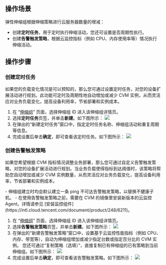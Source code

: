 ## 操作场景

弹性伸缩组根据伸缩策略进行云服务器数量的增减：
- 创建**定时任务**，用于定时执行伸缩活动，您还可设置是否周期性执行。
- 创建**告警触发策略**，根据云监控指标（例如 CPU、内存使用率等）情况执行伸缩活动。


## 操作步骤

### 创建定时任务

如果您的负载变化情况是可以预知的，那么您可通过设置定时任务，对您的设备扩展活动进行规划。此功能可定时及周期性地自动增加或减少 CVM 实例，从而灵活应对业务负载变化，提高设备利用率，节省部署和实例成本。
1. 在 “[伸缩组](https://console.cloud.tencent.com/autoscaling/group?rid=1)” 页面，选择伸缩组 ID 进入该伸缩组详情页。
2. 选择**定时任务**页签，并单击**新建**。如下图所示：
![](https://qcloudimg.tencent-cloud.cn/raw/8157fcd7ee03c86af5042b357ce5c4f8.png)
3. 在弹出的“新建定时任务”窗口中，指定定时任务名称、伸缩组活动和重复周期等信息。
4. 完成设置后单击**确定**，即可查看该定时任务。如下图所示：
![](https://qcloudimg.tencent-cloud.cn/raw/27bb342e8aef8100fa9e3e23377af78a.png)


### 创建告警触发策略

如果您希望根据 CVM 指标情况调整业务部署，那么您可通过自定义告警触发策略，对您的设备扩展活动进行规划。当业务负载使得指标到达阈值时，该策略将帮助您自动增加或减少 CVM 实例数量，从而灵活应对业务负载变化，提高设备利用率，节省部署和实例成本。


<dx-alert infotype="explain" title="">
 - 伸缩组建立时均会默认建立一条 ping 不可达告警触发策略，以替换不健康子机。
 - 在使用告警触发策略之前，需要在 CVM 的镜像里安装新版本的云监控 Agent。详情请参见 [安装监控组件](https://intl.cloud.tencent.com/document/product/248/6211)。
</dx-alert>


1. 在 “[伸缩组](https://console.cloud.tencent.com/autoscaling/group?rid=1)” 页面，选择伸缩组 ID 进入该伸缩组详情页。
2. 选择**告警触发策略**页签，并单击**新建**。如下图所示：
![](https://qcloudimg.tencent-cloud.cn/raw/c11b3994d5f1eafb0ca80a167ed3e41f.png)
3. 在弹出的“新建告警触发策略”窗口中，设置基于云监控性能指标（例如 CPU、内存、带宽等），自动为伸缩组增加或减少指定台数或指定百分比的 CVM 实例。
您还可通过“复制策略（选填）”，直接复制已有伸缩组的已有策略到当前伸缩组。如下图所示：
![](https://qcloudimg.tencent-cloud.cn/raw/a1d45712cfae19d74cd7236c3814961d.png)
4. 完成设置后单击**确定**，即可查看该告警触发策略。如下图所示：
![](https://qcloudimg.tencent-cloud.cn/raw/ddadd2956437ddb3abecffb9759411a3.png)
